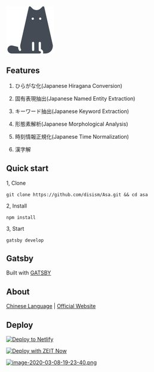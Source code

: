 ![icons8-cat](./src/assets/icons/icons8-cat.svg)

## Features

1. ひらがな化(Japanese Hiragana Conversion)
2. 固有表現抽出(Japanese Named Entity Extraction)

3. キーワード抽出(Japanese Keyword Extraction)

4. 形態素解析(Japanese Morphological Analysis)

5. 時刻情報正規化(Japanese Time Normalization)

6. 漢字解

## Quick start

1, Clone 

```
git clone https://github.com/disism/Asa.git && cd asa
```

2, Install

```
npm install
```

3, Start

```
gatsby develop
```

## Gatsby

 Built with [GATSBY](https://www.gatsbyjs.org/)

## About

[Chinese Language](https://disism.com/software/asa/) | [Official Website](https://disism.com)

## Deploy

[![Deploy to Netlify](https://www.netlify.com/img/deploy/button.svg)](https://app.netlify.com/start/deploy?repository=https://github.com/disism/Asa)

[![Deploy with ZEIT Now](https://zeit.co/button)](https://zeit.co/import/project?template=https://github.com/disism/Asa)



[![image-2020-03-08-19-23-40.png](https://i.postimg.cc/5txHFRW0/image-2020-03-08-19-23-40.png)](https://postimg.cc/BjVZrN69)